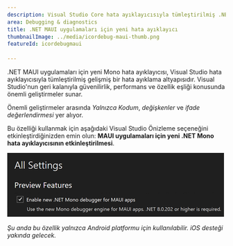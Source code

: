 ```yaml
---
description: Visual Studio Core hata ayıklayıcısıyla tümleştirilmiş .NET MAUI için yeni Mono hata ayıklama altyapısı.
area: Debugging & diagnostics
title: .NET MAUI uygulamaları için yeni hata ayıklayıcı
thumbnailImage: ../media/icordebug-maui-thumb.png
featureId: icordebugmaui

---
```



.NET MAUI uygulamaları için yeni Mono hata ayıklayıcısı, Visual Studio hata ayıklayıcısıyla tümleştirilmiş gelişmiş bir hata ayıklama altyapısıdır. Visual Studio'nun geri kalanıyla güvenilirlik, performans ve özellik eşliği konusunda önemli geliştirmeler sunar.

Önemli geliştirmeler arasında *Yalnızca Kodum*, *değişkenler* ve *ifade değerlendirmesi* yer alıyor.

Bu özelliği kullanmak için aşağıdaki Visual Studio Önizleme seçeneğini etkinleştirdiğinizden emin olun: **MAUI uygulamaları için yeni .NET Mono hata ayıklayıcısının etkinleştirilmesi**.

![.NET MAUI uygulamaları için yeni hata ayıklayıcı](../media/icordebug-maui.png)

*Şu anda bu özellik yalnızca Android platformu için kullanılabilir. iOS desteği yakında gelecek.*
